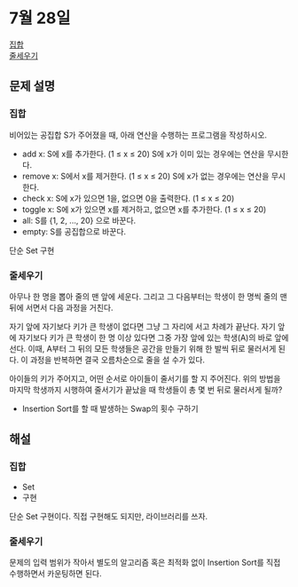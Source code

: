 # 7월 28일

[집합](https://www.acmicpc.net/problem/11723)  
[줄세우기](https://www.acmicpc.net/problem/10431)  

## 문제 설명
### 집합
비어있는 공집합 S가 주어졌을 때, 아래 연산을 수행하는 프로그램을 작성하시오.

- add x: S에 x를 추가한다. (1 ≤ x ≤ 20) S에 x가 이미 있는 경우에는 연산을 무시한다.
- remove x: S에서 x를 제거한다. (1 ≤ x ≤ 20) S에 x가 없는 경우에는 연산을 무시한다.
- check x: S에 x가 있으면 1을, 없으면 0을 출력한다. (1 ≤ x ≤ 20)
- toggle x: S에 x가 있으면 x를 제거하고, 없으면 x를 추가한다. (1 ≤ x ≤ 20)
- all: S를 {1, 2, ..., 20} 으로 바꾼다.
- empty: S를 공집합으로 바꾼다. 

단순 Set 구현

### 줄세우기
아무나 한 명을 뽑아 줄의 맨 앞에 세운다. 그리고 그 다음부터는 학생이 한 명씩 줄의 맨 뒤에 서면서 다음 과정을 거친다.

자기 앞에 자기보다 키가 큰 학생이 없다면 그냥 그 자리에 서고 차례가 끝난다.
자기 앞에 자기보다 키가 큰 학생이 한 명 이상 있다면 그중 가장 앞에 있는 학생(A)의 바로 앞에 선다. 이때, A부터 그 뒤의 모든 학생들은 공간을 만들기 위해 한 발씩 뒤로 물러서게 된다.
이 과정을 반복하면 결국 오름차순으로 줄을 설 수가 있다.

아이들의 키가 주어지고, 어떤 순서로 아이들이 줄서기를 할 지 주어진다. 위의 방법을 마지막 학생까지 시행하여 줄서기가 끝났을 때 학생들이 총 몇 번 뒤로 물러서게 될까?

- Insertion Sort를 할 때 발생하는 Swap의 횟수 구하기

## 해설
### 집합
- Set
- 구현

단순 Set 구현이다. 직접 구현해도 되지만, 라이브러리를 쓰자.

### 줄세우기
문제의 입력 범위가 작아서 별도의 알고리즘 혹은 최적화 없이 Insertion Sort를 직접 수행하면서 카운팅하면 된다.